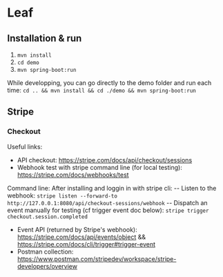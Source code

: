 # Leaf

## Installation & run

1) `mvn install`
2) `cd demo`
3) `mvn spring-boot:run`


While developping, you can go directly to the demo folder and run each time:
`cd .. && mvn install && cd ./demo && mvn spring-boot:run`


## Stripe

### Checkout

Useful links: 
- API checkout: https://stripe.com/docs/api/checkout/sessions
- Webhook test with stripe command line (for local testing): https://stripe.com/docs/webhooks/test

Command line:
After installing and loggin in with stripe cli:
-- Listen to the webhook: `stripe listen --forward-to http://127.0.0.1:8080/api/checkout-sessions/webhook`
-- Dispatch an event manually for testing (cf trigger event doc below): `stripe trigger checkout.session.completed`


- Event API (returned by Stripe's webhook): https://stripe.com/docs/api/events/object && https://stripe.com/docs/cli/trigger#trigger-event
- Postman collection: https://www.postman.com/stripedev/workspace/stripe-developers/overview


